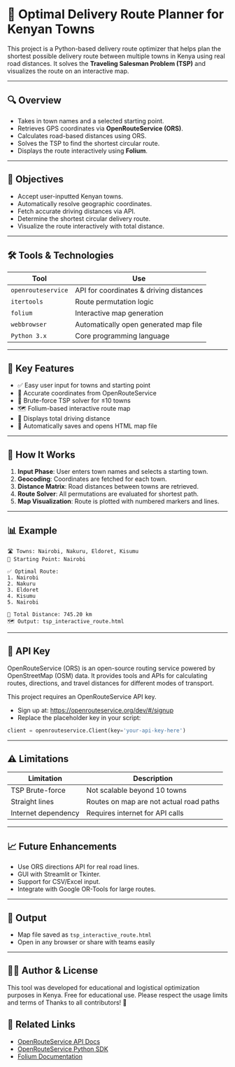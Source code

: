 
# 🚚 Optimal Delivery Route Planner for Kenyan Towns

This project is a Python-based delivery route optimizer that helps plan the shortest possible delivery route between multiple towns in Kenya using real road distances. It solves the **Traveling Salesman Problem (TSP)** and visualizes the route on an interactive map.

---

## 🔍 Overview

- Takes in town names and a selected starting point.
- Retrieves GPS coordinates via **OpenRouteService (ORS)**.
- Calculates road-based distances using ORS.
- Solves the TSP to find the shortest circular route.
- Displays the route interactively using **Folium**.

---

## 🎯 Objectives

- Accept user-inputted Kenyan towns.
- Automatically resolve geographic coordinates.
- Fetch accurate driving distances via API.
- Determine the shortest circular delivery route.
- Visualize the route interactively with total distance.

---

## 🛠️ Tools & Technologies

| Tool              | Use                                         |
|------------------|---------------------------------------------|
| `openrouteservice` | API for coordinates & driving distances   |
| `itertools`       | Route permutation logic                    |
| `folium`          | Interactive map generation                 |
| `webbrowser`      | Automatically open generated map file      |
| `Python 3.x`      | Core programming language                  |

---

## 🧩 Key Features

- ✅ Easy user input for towns and starting point
- 📍 Accurate coordinates from OpenRouteService
- 🔁 Brute-force TSP solver for ≤10 towns
- 🗺️ Folium-based interactive route map
- 📏 Displays total driving distance
- 💾 Automatically saves and opens HTML map file

---

## 🔄 How It Works

1. **Input Phase**: User enters town names and selects a starting town.
2. **Geocoding**: Coordinates are fetched for each town.
3. **Distance Matrix**: Road distances between towns are retrieved.
4. **Route Solver**: All permutations are evaluated for shortest path.
5. **Map Visualization**: Route is plotted with numbered markers and lines.

---

## 📊 Example

```plaintext
🛣️ Towns: Nairobi, Nakuru, Eldoret, Kisumu
🎯 Starting Point: Nairobi

✅ Optimal Route:
1. Nairobi
2. Nakuru
3. Eldoret
4. Kisumu
5. Nairobi

📏 Total Distance: 745.20 km
🗺️ Output: tsp_interactive_route.html
```

---

## 🔐 API Key
OpenRouteService (ORS) is an open-source routing service powered by OpenStreetMap (OSM) data.
It provides tools and APIs for calculating routes, directions, and travel distances for different modes of transport.

This project requires an OpenRouteService API key.

- Sign up at: https://openrouteservice.org/dev/#/signup
- Replace the placeholder key in your script:

```python
client = openrouteservice.Client(key='your-api-key-here')
```

---

## ⚠️ Limitations

| Limitation          | Description                               |
|---------------------|-------------------------------------------|
| TSP Brute-force     | Not scalable beyond 10 towns              |
| Straight lines      | Routes on map are not actual road paths   |
| Internet dependency | Requires internet for API calls           |

---

## 📈 Future Enhancements

- Use ORS directions API for real road lines.
- GUI with Streamlit or Tkinter.
- Support for CSV/Excel input.
- Integrate with Google OR-Tools for large routes.

---

## 📂 Output

- Map file saved as `tsp_interactive_route.html`
- Open in any browser or share with teams easily

---

## 👨‍💻 Author & License

This tool was developed for educational and logistical optimization purposes in Kenya. Free for educational use. Please respect the usage limits and terms of Thanks to all contributors! 🎉


## 🧭 Related Links

- [OpenRouteService API Docs](https://openrouteservice.org/dev/#/)
- [OpenRouteService Python SDK](https://github.com/GIScience/openrouteservice-py)
- [Folium Documentation](https://python-visualization.github.io/folium/)
